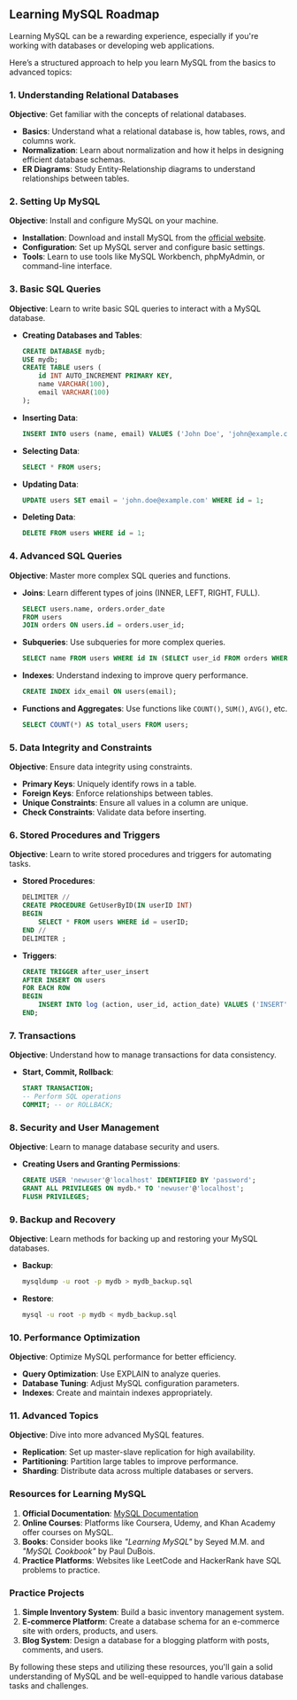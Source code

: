 ## Learning MySQL Roadmap

Learning MySQL can be a rewarding experience, especially if you're working with databases or developing web applications. 

Here’s a structured approach to help you learn MySQL from the basics to advanced topics:

### 1. **Understanding Relational Databases**

**Objective**: Get familiar with the concepts of relational databases.

- **Basics**: Understand what a relational database is, how tables, rows, and columns work.
- **Normalization**: Learn about normalization and how it helps in designing efficient database schemas.
- **ER Diagrams**: Study Entity-Relationship diagrams to understand relationships between tables.

### 2. **Setting Up MySQL**

**Objective**: Install and configure MySQL on your machine.

- **Installation**: Download and install MySQL from the [official website](https://dev.mysql.com/downloads/).
- **Configuration**: Set up MySQL server and configure basic settings.
- **Tools**: Learn to use tools like MySQL Workbench, phpMyAdmin, or command-line interface.

### 3. **Basic SQL Queries**

**Objective**: Learn to write basic SQL queries to interact with a MySQL database.

- **Creating Databases and Tables**: 
  ```sql
  CREATE DATABASE mydb;
  USE mydb;
  CREATE TABLE users (
      id INT AUTO_INCREMENT PRIMARY KEY,
      name VARCHAR(100),
      email VARCHAR(100)
  );
  ```

- **Inserting Data**: 
  ```sql
  INSERT INTO users (name, email) VALUES ('John Doe', 'john@example.com');
  ```

- **Selecting Data**: 
  ```sql
  SELECT * FROM users;
  ```

- **Updating Data**: 
  ```sql
  UPDATE users SET email = 'john.doe@example.com' WHERE id = 1;
  ```

- **Deleting Data**: 
  ```sql
  DELETE FROM users WHERE id = 1;
  ```

### 4. **Advanced SQL Queries**

**Objective**: Master more complex SQL queries and functions.

- **Joins**: Learn different types of joins (INNER, LEFT, RIGHT, FULL).
  ```sql
  SELECT users.name, orders.order_date
  FROM users
  JOIN orders ON users.id = orders.user_id;
  ```

- **Subqueries**: Use subqueries for more complex queries.
  ```sql
  SELECT name FROM users WHERE id IN (SELECT user_id FROM orders WHERE amount > 100);
  ```

- **Indexes**: Understand indexing to improve query performance.
  ```sql
  CREATE INDEX idx_email ON users(email);
  ```

- **Functions and Aggregates**: Use functions like `COUNT()`, `SUM()`, `AVG()`, etc.
  ```sql
  SELECT COUNT(*) AS total_users FROM users;
  ```

### 5. **Data Integrity and Constraints**

**Objective**: Ensure data integrity using constraints.

- **Primary Keys**: Uniquely identify rows in a table.
- **Foreign Keys**: Enforce relationships between tables.
- **Unique Constraints**: Ensure all values in a column are unique.
- **Check Constraints**: Validate data before inserting.

### 6. **Stored Procedures and Triggers**

**Objective**: Learn to write stored procedures and triggers for automating tasks.

- **Stored Procedures**:
  ```sql
  DELIMITER //
  CREATE PROCEDURE GetUserByID(IN userID INT)
  BEGIN
      SELECT * FROM users WHERE id = userID;
  END //
  DELIMITER ;
  ```

- **Triggers**:
  ```sql
  CREATE TRIGGER after_user_insert
  AFTER INSERT ON users
  FOR EACH ROW
  BEGIN
      INSERT INTO log (action, user_id, action_date) VALUES ('INSERT', NEW.id, NOW());
  END;
  ```

### 7. **Transactions**

**Objective**: Understand how to manage transactions for data consistency.

- **Start, Commit, Rollback**:
  ```sql
  START TRANSACTION;
  -- Perform SQL operations
  COMMIT; -- or ROLLBACK;
  ```

### 8. **Security and User Management**

**Objective**: Learn to manage database security and users.

- **Creating Users and Granting Permissions**:
  ```sql
  CREATE USER 'newuser'@'localhost' IDENTIFIED BY 'password';
  GRANT ALL PRIVILEGES ON mydb.* TO 'newuser'@'localhost';
  FLUSH PRIVILEGES;
  ```

### 9. **Backup and Recovery**

**Objective**: Learn methods for backing up and restoring your MySQL databases.

- **Backup**:
  ```bash
  mysqldump -u root -p mydb > mydb_backup.sql
  ```

- **Restore**:
  ```bash
  mysql -u root -p mydb < mydb_backup.sql
  ```

### 10. **Performance Optimization**

**Objective**: Optimize MySQL performance for better efficiency.

- **Query Optimization**: Use EXPLAIN to analyze queries.
- **Database Tuning**: Adjust MySQL configuration parameters.
- **Indexes**: Create and maintain indexes appropriately.

### 11. **Advanced Topics**

**Objective**: Dive into more advanced MySQL features.

- **Replication**: Set up master-slave replication for high availability.
- **Partitioning**: Partition large tables to improve performance.
- **Sharding**: Distribute data across multiple databases or servers.

### Resources for Learning MySQL

1. **Official Documentation**: [MySQL Documentation](https://dev.mysql.com/doc/)
2. **Online Courses**: Platforms like Coursera, Udemy, and Khan Academy offer courses on MySQL.
3. **Books**: Consider books like *"Learning MySQL"* by Seyed M.M. and *"MySQL Cookbook"* by Paul DuBois.
4. **Practice Platforms**: Websites like LeetCode and HackerRank have SQL problems to practice.

### Practice Projects

1. **Simple Inventory System**: Build a basic inventory management system.
2. **E-commerce Platform**: Create a database schema for an e-commerce site with orders, products, and users.
3. **Blog System**: Design a database for a blogging platform with posts, comments, and users.

By following these steps and utilizing these resources, you'll gain a solid understanding of MySQL and be well-equipped to handle various database tasks and challenges.